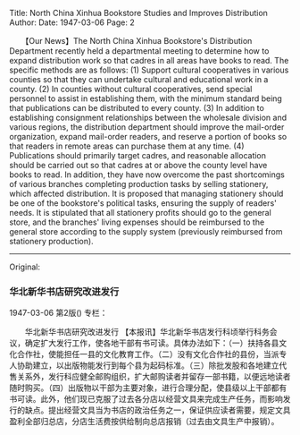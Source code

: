 Title: North China Xinhua Bookstore Studies and Improves Distribution
Author:
Date: 1947-03-06
Page: 2

　　【Our News】The North China Xinhua Bookstore's Distribution Department recently held a departmental meeting to determine how to expand distribution work so that cadres in all areas have books to read. The specific methods are as follows: (1) Support cultural cooperatives in various counties so that they can undertake cultural and educational work in a county. (2) In counties without cultural cooperatives, send special personnel to assist in establishing them, with the minimum standard being that publications can be distributed to every county. (3) In addition to establishing consignment relationships between the wholesale division and various regions, the distribution department should improve the mail-order organization, expand mail-order readers, and reserve a portion of books so that readers in remote areas can purchase them at any time. (4) Publications should primarily target cadres, and reasonable allocation should be carried out so that cadres at or above the county level have books to read. In addition, they have now overcome the past shortcomings of various branches completing production tasks by selling stationery, which affected distribution. It is proposed that managing stationery should be one of the bookstore's political tasks, ensuring the supply of readers' needs. It is stipulated that all stationery profits should go to the general store, and the branches' living expenses should be reimbursed to the general store according to the supply system (previously reimbursed from stationery production).



<hr /> 

Original: 


### 华北新华书店研究改进发行

1947-03-06
第2版()
专栏：

　　华北新华书店研究改进发行
    【本报讯】华北新华书店发行科顷举行科务会议，确定扩大发行工作，使各地干部有书可读。具体办法如下：（一）扶持各县文化合作社，使能担任一县的文化教育工作。（二）没有文化合作社的县份，当派专人协助建立，以出版物能发行到每个县为起码标准。（三）除批发股和各地建立代售关系外，发行科应健全邮购组织，扩大邮购读者并留存一部书籍，以便远地读者随时购买。（四）出版物以干部为主要对象，进行合理分配，使县级以上干部都有书可读。此外，他们现已克服了过去各分店以经营文具来完成生产任务，而影响发行的缺点。提出经营文具当为书店的政治任务之一，保证供应读者需要，规定文具盈利全部归总店，分店生活费按供给制向总店报销（过去由文具生产中报销）。
